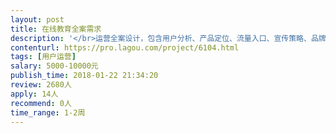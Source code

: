 ```yaml
---                
layout: post       
title: 在线教育全案需求           
description: '</br>运营全案设计，包含用户分析、产品定位、流量入口、宣传策略、品牌运营等。</br>'     
contenturl: https://pro.lagou.com/project/6104.html      
tags: [用户运营]            
salary: 5000-10000元          
publish_time: 2018-01-22 21:34:20         
review: 2680人                   
apply: 14人                   
recommend: 0人                   
time_range: 1-2周              
---                 
```

